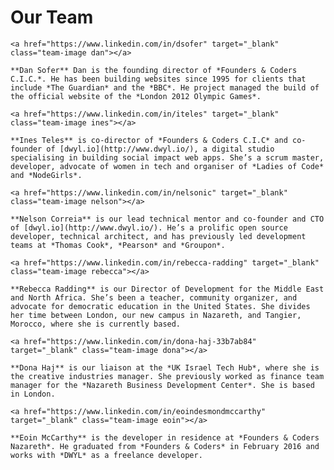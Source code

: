 # Our Team

<div class="about-management">

	<a href="https://www.linkedin.com/in/dsofer" target="_blank" class="team-image dan"></a>

	**Dan Sofer** Dan is the founding director of *Founders & Coders C.I.C.*. He has been building websites since 1995 for clients that include *The Guardian* and the *BBC*. He project managed the build of the official website of the *London 2012 Olympic Games*.

	<a href="https://www.linkedin.com/in/iteles" target="_blank" class="team-image ines"></a>

	**Ines Teles** is co-director of *Founders & Coders C.I.C* and co-founder of [dwyl.io](http://www.dwyl.io/), a digital studio specialising in building social impact web apps. She’s a scrum master, developer, advocate of women in tech and organiser of *Ladies of Code* and *NodeGirls*.

	<a href="https://www.linkedin.com/in/nelsonic" target="_blank" class="team-image nelson"></a>

	**Nelson Correia** is our lead technical mentor and co-founder and CTO of [dwyl.io](http://www.dwyl.io/). He’s a prolific open source developer, technical architect, and has previously led development teams at *Thomas Cook*, *Pearson* and *Groupon*.

	<a href="https://www.linkedin.com/in/rebecca-radding" target="_blank" class="team-image rebecca"></a>

	**Rebecca Radding** is our Director of Development for the Middle East and North Africa. She’s been a teacher, community organizer, and advocate for democratic education in the United States. She divides her time between London, our new campus in Nazareth, and Tangier, Morocco, where she is currently based.

	<a href="https://www.linkedin.com/in/dona-haj-33b7ab84" target="_blank" class="team-image dona"></a>

	**Dona Haj** is our liaison at the *UK Israel Tech Hub*, where she is the creative industries manager. She previously worked as finance team manager for the *Nazareth Business Development Center*. She is based in London.

	<a href="https://www.linkedin.com/in/eoindesmondmccarthy" target="_blank" class="team-image eoin"></a>

	**Eoin McCarthy** is the developer in residence at *Founders & Coders Nazareth*. He graduated from *Founders & Coders* in February 2016 and works with *DWYL* as a freelance developer.

</div>
